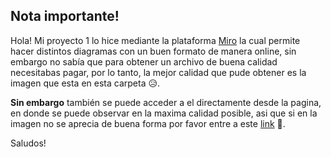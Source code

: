 ## Nota importante!
Hola! Mi proyecto 1 lo hice mediante la plataforma [Miro](https://miro.com/) la cual permite hacer distintos diagramas con un buen formato de manera online, sin embargo no sabía que para obtener un archivo de buena calidad necesitabas pagar, por lo tanto, la mejor calidad que pude obtener es la imagen que esta en esta carpeta 😥.

**Sin embargo** también se puede acceder a el directamente desde la pagina, en donde se puede observar en la maxima calidad posible, asi que si en la imagen no se aprecia de buena forma por favor entre a este [link](https://miro.com/app/board/uXjVOKNX6yo=/?invite_link_id=660405915812) 👀.

Saludos!